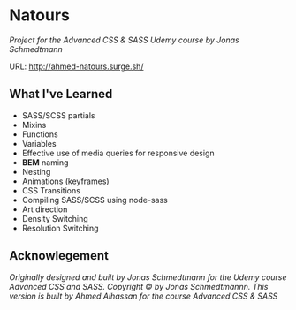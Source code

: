 # Natours

*Project for the Advanced CSS & SASS Udemy course by Jonas Schmedtmann*

URL: http://ahmed-natours.surge.sh/

## What I've Learned

- SASS/SCSS partials
- Mixins
- Functions
- Variables
- Effective use of media queries for responsive design
- **BEM** naming
- Nesting
- Animations (keyframes)
- CSS Transitions
- Compiling SASS/SCSS using node-sass
- Art direction
- Density Switching
- Resolution Switching

## Acknowlegement

*Originally designed and built by Jonas Schmedtmann for the Udemy course Advanced CSS and SASS. Copyright &copy; by Jonas Schmedtmannn. This version is built by Ahmed Alhassan for the course Advanced CSS & SASS*
